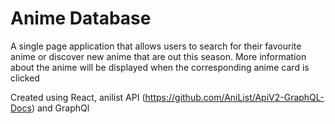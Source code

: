 # Anime Database
A single page application that allows users to search for their favourite anime or discover new anime that are out this season.
More information about the anime will be displayed when the corresponding anime card is clicked

Created using React, anilist API (https://github.com/AniList/ApiV2-GraphQL-Docs) and GraphQl